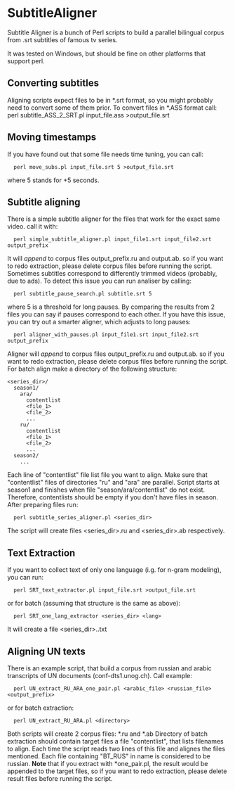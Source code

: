 # SubtitleAligner
Subtitle Aligner is a bunch of Perl scripts to build a parallel bilingual corpus from .srt subtitles of famous tv series.

It was tested on Windows, but should be fine on other platforms that support perl.

## Converting subtitles
Aligning scripts expect files to be in *.srt format, so you might probably need to convert some of them prior.
To convert files in *.ASS format call:
  perl subtitle_ASS_2_SRT.pl input_file.ass >output_file.srt
  
## Moving timestamps
If you have found out that some file needs time tuning, you can call:
```
  perl move_subs.pl input_file.srt 5 >output_file.srt
```
where 5 stands for +5 seconds.

## Subtitle aligning
There is a simple subtitle aligner for the files that work for the exact same video. call it with:
```
  perl simple_subtitle_aligner.pl input_file1.srt input_file2.srt output_prefix
```
It will <i>append</i> to corpus files output_prefix.ru and output.ab. so if you want to redo extraction, please delete 
corpus files before running the script.
Sometimes subtitles correspond to differently trimmed videos (probably, due to ads). To detect this issue you can run
analiser by calling:
```
  perl subtitle_pause_search.pl subtitle.srt 5
```
where 5 is a threshold for long pauses. By comparing the results from 2 files you can say if pauses correspond to each other.
If you have this issue, you can try out a smarter aligner, which adjusts to long pauses:
```
  perl aligner_with_pauses.pl input_file1.srt input_file2.srt output_prefix
```
Aligner will <i>append</i> to corpus files output_prefix.ru and output.ab. so if you want to redo extraction, please delete 
corpus files before running the script. 
For batch align make a directory of the following structure:
```
<series_dir>/
  season1/
    ara/
      contentlist
      <file_1>
      <file_2>
      ...
    ru/
      contentlist
      <file_1>
      <file_2>
      ...
  season2/
    ...
```
Each line of "contentlist" file list file you want to align. Make sure that "contentlist" files of directories "ru" and "ara" 
are parallel. Script starts at season1 and finishes when file "season<NUM>/ara/contentlist" do not exist. Therefore, contentlists 
should be empty if you don't have files in season. After preparing files run:
```
  perl subtitle_series_aligner.pl <series_dir>
```
The script will create files <series_dir>.ru and <series_dir>.ab respectively.

## Text Extraction
If you want to collect text of only one language (i.g. for n-gram modeling), you can run:
```
  perl SRT_text_extractor.pl input_file.srt >output_file.srt
```
or for batch (assuming that structure is the same as above):
```
  perl SRT_one_lang_extractor <series_dir> <lang>
```
It will create a file <series_dir>.<lang>.txt

## Aligning UN texts
There is an example script, that build a corpus from russian and arabic transcripts of UN documents (conf-dts1.unog.ch).
Call example:
```
  perl UN_extract_RU_ARA_one_pair.pl <arabic_file> <russian_file> <output_prefix>
```
or for batch extraction:
```
  perl UN_extract_RU_ARA.pl <directory>
```
Both scripts will create 2 corpus files: *.ru and *.ab
Directory of batch extraction should contain target files a file "contentlist", that lists filenames to align. Each time 
the script reads two lines of this file and alignes the files mentioned. Each file containing "BT_RUS" in name is considered 
to be russian.
<b>Note</b> that if you extract with *one_pair.pl, the result would be appended to the target files, so if you want to redo 
extraction, please delete result files before running the script.
